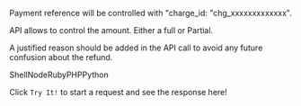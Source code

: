 Payment reference will be controlled with "charge\_id: "chg\_xxxxxxxxxxxxx".

API allows to control the amount. Either a full or Partial.

A justified reason should be added in the API call to avoid any future confusion about the refund.

ShellNodeRubyPHPPython

Click `Try It!` to start a request and see the response here!